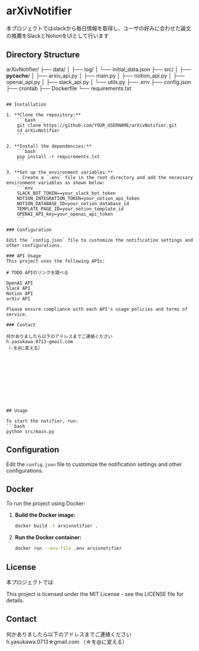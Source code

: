 # arXivNotifier

本プロジェクトではslackから毎日情報を取得し、ユーザの好みに合わせた論文の推薦をSlackとNotionをUIとして行います

## Directory Structure

arXivNotifier/
├── data/
│   ├── log/
│   └── initial_data.json
├── src/
│   ├── __pycache__/
│   ├── arxiv_api.py
│   ├── main.py
│   ├── notion_api.py
│   ├── openai_api.py
│   ├── slack_api.py
│   └── utils.py
├── .env
├── config.json
├── crontab
├── Dockerfile
└── requirements.txt
```

## Installation

1. **Clone the repository:**
    ```bash
    git clone https://github.com/YOUR_USERNAME/arXivNotifier.git
    cd arXivNotifier
    ```

2. **Install the dependencies:**
    ```bash
    pip install -r requirements.txt
    ```

3. **Set up the environment variables:**
    - Create a `.env` file in the root directory and add the necessary environment variables as shown below:
    ```env
    SLACK_BOT_TOKEN==your_slack_bot_token
    NOTION_INTEGRATION_TOKEN=your_notion_api_token
    NOTION_DATABASE_ID=your_notion_database_id
    TEMPLATE_PAGE_ID=your_notion_template_id
    OPENAI_API_key=your_openai_api_token
    ```

### Configuration

Edit the `config.json` file to customize the notification settings and other configurations.

### API Usage
This project uses the following APIs:

# TODO APIのリンクを調べる

OpenAI API
Slack API
Notion API
arXiv API

Please ensure compliance with each API's usage policies and terms of service.

### Contact

何かありましたら以下のアドレスまでご連絡ください
h.yasukawa.0713☆gmail.com
（☆を@に変える）











## Usage

To start the notifier, run:
```bash
python src/main.py
```

## Configuration

Edit the `config.json` file to customize the notification settings and other configurations.

## Docker

To run the project using Docker:

1. **Build the Docker image:**
    ```bash
    docker build -t arxivnotifier .
    ```

2. **Run the Docker container:**
    ```bash
    docker run --env-file .env arxivnotifier
    ```

## License

本プロジェクトでは

This project is licensed under the MIT License - see the LICENSE file for details.

## Contact

何かありましたら以下のアドレスまでご連絡ください
h.yasukawa.0713☆gmail.com
（☆を@に変える）
